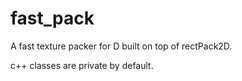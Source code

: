 # fast_pack
 A fast texture packer for D built on top of rectPack2D.


c++ classes are private by default.